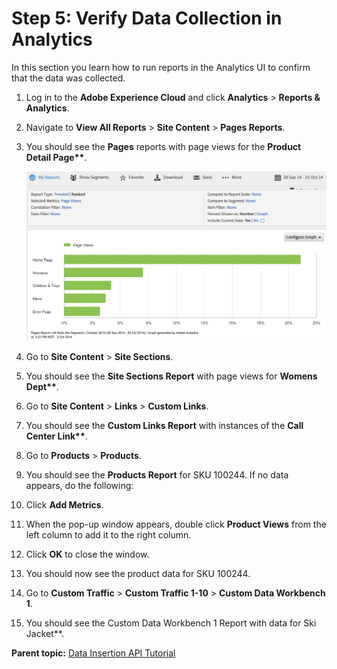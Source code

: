 # Step 5: Verify Data Collection in Analytics

In this section you learn how to run reports in the Analytics UI to confirm that the data was collected.

1.  Log in to the **Adobe Experience Cloud** and click **Analytics** \> **Reports & Analytics**.
2.  Navigate to **View All Reports** \> **Site Content** \> **Pages Reports**.
3.  You should see the **Pages** reports with page views for the **Product Detail Page\*\***.

    ![](graphics/get-started-data-insertion-api-figure-6.png)

4.  Go to **Site Content** \> **Site Sections**.
5.  You should see the **Site Sections Report** with page views for **Womens Dept\*\***.
6.  Go to **Site Content** \> **Links** \> **Custom Links**.
7.  You should see the **Custom Links Report** with instances of the **Call Center Link\*\***.
8.  Go to **Products** \> **Products**.
9.  You should see the **Products Report** for SKU 100244. If no data appears, do the following:
10. Click **Add Metrics**.
11. When the pop-up window appears, double click **Product Views** from the left column to add it to the right column.
12. Click **OK** to close the window.
13. You should now see the product data for SKU 100244.
14. Go to **Custom Traffic** \> **Custom Traffic 1-10** \> **Custom Data Workbench 1**.
15. You should see the Custom Data Workbench 1 Report with data for Ski Jacket\*\*.

**Parent topic:** [Data Insertion API Tutorial](c_Data_Insertion_Overview.md)

